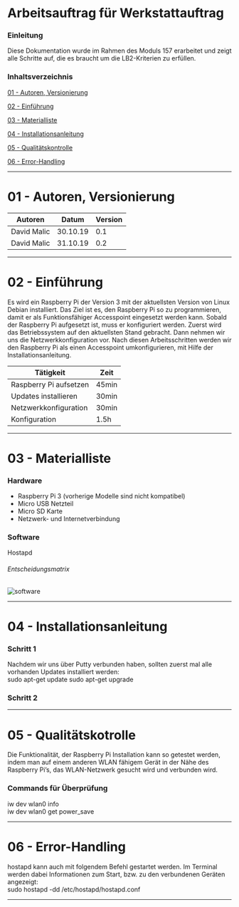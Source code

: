 Arbeitsauftrag für Werkstattauftrag 
======

### Einleitung
Diese Dokumentation wurde im Rahmen des Moduls 157 erarbeitet und zeigt alle Schritte auf, die es braucht um die LB2-Kriterien zu erfüllen.

### Inhaltsverzeichnis

[01 - Autoren, Versionierung](#01---Autoren,-Versionierung)

[02 - Einführung](#02---Einführung)
 
[03 - Materialliste](#03---Materialliste)
   
[04 - Installationsanleitung](#04---installationsanleitung)

[05 - Qualitätskontrolle](#05---Qualitätskontrolle)

[06 - Error-Handling](#06---Error-Handling)
 
  
___

01 - Autoren, Versionierung
======

| Autoren      | Datum    | Version  |                                
| -------------|----------|----------|
| David Malic  | 30.10.19 |    0.1   |
| David Malic  | 31.10.19 |    0.2   |
___

02 - Einführung
======

Es wird ein Raspberry Pi der Version 3 mit der aktuellsten Version von Linux Debian installiert. Das Ziel ist es, den Raspberry Pi so zu programmieren, damit er als Funktionsfähiger Accesspoint eingesetzt werden kann.
Sobald der Raspberry Pi aufgesetzt ist, muss er konfiguriert werden. Zuerst wird das Betriebssystem auf den aktuellsten Stand gebracht. Dann nehmen wir uns die Netzwerkkonfiguration vor. Nach diesen Arbeitsschritten werden wir den Raspberry Pi als einen Accesspoint umkonfigurieren, mit Hilfe der Installationsanleitung. 

| Tätigkeit | Zeit |
|----------------------|--------|
| Raspberry Pi aufsetzen | 45min |
| Updates installieren | 30min |
| Netzwerkkonfiguration | 30min | 
| Konfiguration | 1.5h |
	

___

03 - Materialliste
======

### Hardware
-   Raspberry Pi 3 (vorherige Modelle sind nicht kompatibel)
-   Micro USB Netzteil 
-   Micro SD Karte 
-   Netzwerk- und Internetverbindung

### Software
Hostapd

###### Entscheidungsmatrix
![software](https://user-images.githubusercontent.com/47855918/67899501-b2676c80-fb62-11e9-94a1-779f72806b2e.png)
___

04 - Installationsanleitung
======

### Schritt 1

Nachdem wir uns über Putty verbunden haben, sollten zuerst mal alle vorhanden Updates installiert werden:  
sudo apt-get update
sudo apt-get upgrade
### Schritt 2
___

05 - Qualitätskotrolle
======

Die Funktionalität, der Raspberry Pi Installation kann so getestet werden, indem man auf einem anderen WLAN fähigem Gerät  in der Nähe des Raspberry Pi’s, das WLAN-Netzwerk gesucht wird und verbunden wird.

### Commands für Überprüfung
iw dev wlan0 info  
iw dev wlan0 get power_save
___

06 - Error-Handling
======

hostapd kann auch mit folgendem Befehl gestartet werden. Im Terminal werden dabei Informationen zum Start, bzw. zu den verbundenen Geräten angezeigt:  
sudo hostapd -dd /etc/hostapd/hostapd.conf
___
